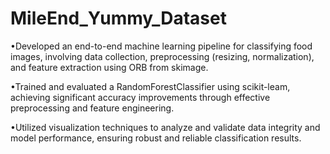 # MileEnd_Yummy_Dataset
•Developed an end-to-end machine learning pipeline for classifying food images, involving data collection, preprocessing (resizing, normalization), and feature extraction using ORB from skimage.

•Trained and evaluated a RandomForestClassifier using scikit-leam, achieving significant accuracy improvements through effective preprocessing and feature engineering.

•Utilized visualization techniques to analyze and validate data integrity and model performance, ensuring robust and reliable classification results.
